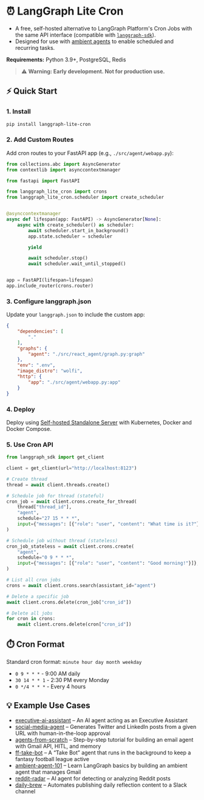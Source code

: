 # ⏰ LangGraph Lite Cron

- A free, self-hosted alternative to LangGraph Platform's Cron Jobs with the same API interface (compatible with [
  `langgraph-sdk`](https://pypi.org/project/langgraph-sdk/)).
- Designed for use with [ambient agents](https://blog.langchain.com/introducing-ambient-agents/) to enable scheduled and
  recurring tasks.

**Requirements:** Python 3.9+, PostgreSQL, Redis

> ⚠️ **Warning: Early development. Not for production use.**

## ⚡ Quick Start

### 1. Install

```sh
pip install langgraph-lite-cron
```

### 2. Add Custom Routes

Add cron routes to your FastAPI app (e.g., `./src/agent/webapp.py`):

```python
from collections.abc import AsyncGenerator
from contextlib import asynccontextmanager

from fastapi import FastAPI

from langgraph_lite_cron import crons
from langgraph_lite_cron.scheduler import create_scheduler


@asynccontextmanager
async def lifespan(app: FastAPI) -> AsyncGenerator[None]:
    async with create_scheduler() as scheduler:
        await scheduler.start_in_background()
        app.state.scheduler = scheduler

        yield

        await scheduler.stop()
        await scheduler.wait_until_stopped()


app = FastAPI(lifespan=lifespan)
app.include_router(crons.router)
```

### 3. Configure langgraph.json

Update your `langgraph.json` to include the custom app:

```json
{
    "dependencies": [
        "."
    ],
    "graphs": {
        "agent": "./src/react_agent/graph.py:graph"
    },
    "env": ".env",
    "image_distro": "wolfi",
    "http": {
        "app": "./src/agent/webapp.py:app"
    }
}
```

### 4. Deploy

Deploy using [Self-hosted Standalone Server](https://docs.langchain.com/langgraph-platform/deploy-standalone-server) with
Kubernetes, Docker and Docker Compose.

### 5. Use Cron API

```python
from langgraph_sdk import get_client

client = get_client(url="http://localhost:8123")

# Create thread
thread = await client.threads.create()

# Schedule job for thread (stateful)
cron_job = await client.crons.create_for_thread(
    thread["thread_id"],
    "agent",
    schedule="27 15 * * *",
    input={"messages": [{"role": "user", "content": "What time is it?"}]},
)

# Schedule job without thread (stateless)
cron_job_stateless = await client.crons.create(
    "agent",
    schedule="0 9 * * *",
    input={"messages": [{"role": "user", "content": "Good morning!"}]},
)

# List all cron jobs
crons = await client.crons.search(assistant_id="agent")

# Delete a specific job
await client.crons.delete(cron_job["cron_id"])

# Delete all jobs
for cron in crons:
    await client.crons.delete(cron["cron_id"])
```

## ⏱️ Cron Format

Standard cron format: `minute hour day month weekday`

- `0 9 * * *` - 9:00 AM daily
- `30 14 * * 1` - 2:30 PM every Monday
- `0 */4 * * *` - Every 4 hours

## 💡 Example Use Cases

- [executive-ai-assistant](https://github.com/langchain-ai/executive-ai-assistant) – An AI agent acting as an Executive
  Assistant
- [social-media-agent](https://github.com/langchain-ai/social-media-agent) – Generates Twitter and LinkedIn posts from a
  given URL with human-in-the-loop approval
- [agents-from-scratch](https://github.com/langchain-ai/agents-from-scratch) – Step-by-step tutorial for building an
  email agent with Gmail API, HITL, and memory
- [ff-take-bot](https://github.com/langchain-ai/ff-take-bot) – A “Take Bot” agent that runs in the background to keep a
  fantasy football league active
- [ambient-agent-101](https://github.com/langchain-ai/ambient-agent-101) – Learn LangGraph basics by building an ambient
  agent that manages Gmail
- [reddit-radar](https://github.com/langchain-ai/reddit-radar) – AI agent for detecting or analyzing Reddit posts
- [daily-brew](https://github.com/langchain-ai/daily-brew) – Automates publishing daily reflection content to a Slack
  channel
